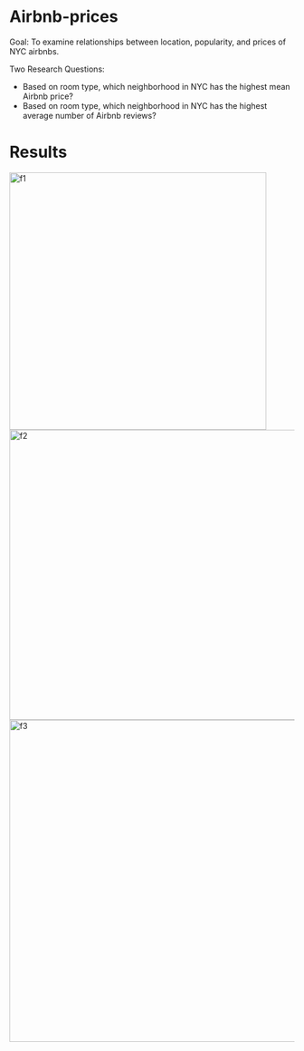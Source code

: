 # Airbnb-prices
Goal: To examine relationships between location, popularity, and prices of NYC airbnbs. 

Two Research Questions:
* Based on room type, which neighborhood in NYC has the highest mean Airbnb price?
* Based on room type, which neighborhood in NYC has the highest average number of Airbnb reviews?

# Results

<img width="454" alt="f1" src="https://user-images.githubusercontent.com/73702692/98131593-65953f00-1ef6-11eb-94c8-40240195605f.png">

<img width="512" alt="f2" src="https://user-images.githubusercontent.com/73702692/98131601-66c66c00-1ef6-11eb-89d8-c0ddd9f85413.png">

<img width="568" alt="f3" src="https://user-images.githubusercontent.com/73702692/98131607-67f79900-1ef6-11eb-93bf-93e885d99d77.png">
